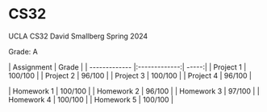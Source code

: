 # CS32

UCLA CS32 David Smallberg Spring 2024

Grade: A

| Assignment | Grade  |
| ------------- |:-------------:| -----:|
| Project 1 | 100/100 |
| Project 2 | 96/100 |
| Project 3 | 100/100 |
| Project 4 | 96/100 |

| Homework 1 | 100/100 |
| Homework 2 | 96/100 |
| Homework 3 | 97/100 |
| Homework 4 | 100/100 |
| Homework 5 | 100/100 |

